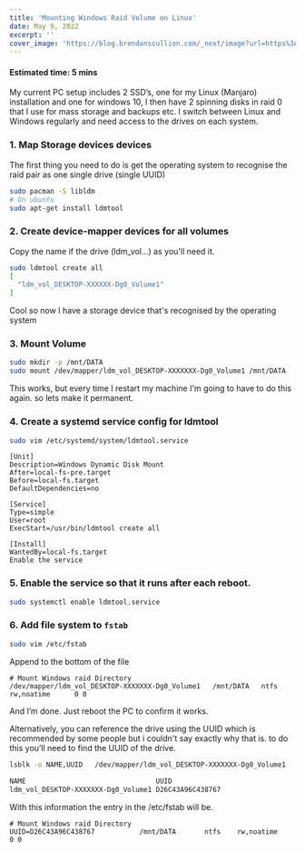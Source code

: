 ```yaml
---
title: 'Mounting Windows Raid Volume on Linux'
date: May 9, 2022
excerpt: ''
cover_image: 'https://blog.brendanscullion.com/_next/image?url=https%3A%2F%2Fcdn.hashnode.com%2Fres%2Fhashnode%2Fimage%2Funsplash%2FGNyjCePVRs8%2Fupload%2Fv1652106549467%2FmESFQUaRV.jpeg%3Fw%3D1600%26h%3D840%26fit%3Dcrop%26crop%3Dentropy%26auto%3Dcompress%2Cformat%26format%3Dwebp&w=1920&q=75'
---
```

#### Estimated time: 5 mins

My current PC setup includes 2 SSD’s, one for my Linux (Manjaro) installation and one for windows 10, I then have 2 spinning disks in raid 0 that I use for mass storage and backups etc. I switch between Linux and Windows regularly and need access to the drives on each system. 

### 1. Map Storage devices devices
The first thing you need to do is get the operating system to recognise the raid pair as one single drive (single UUID)
```bash
sudo pacman -S libldm
# On ubuntu
sudo apt-get install ldmtool
```
### 2. Create device-mapper devices for all volumes
Copy the name if the drive (ldm_vol...) as you'll need it. 
```bash
sudo ldmtool create all
[
  "ldm_vol_DESKTOP-XXXXXX-Dg0_Volume1"
]
```
Cool so now I have a storage device that's recognised by the operating system

### 3. Mount Volume
```bash
sudo mkdir -p /mnt/DATA
sudo mount /dev/mapper/ldm_vol_DESKTOP-XXXXXXX-Dg0_Volume1 /mnt/DATA 
```
This works, but every time I restart my machine I'm going to have to do this again. so lets make it permanent. 

### 4. Create a systemd service config for ldmtool
```bash
sudo vim /etc/systemd/system/ldmtool.service 
```
```
[Unit]
Description=Windows Dynamic Disk Mount
After=local-fs-pre.target
Before=local-fs.target
DefaultDependencies=no

[Service]
Type=simple
User=root
ExecStart=/usr/bin/ldmtool create all

[Install]
WantedBy=local-fs.target
Enable the service
```
### 5. Enable the service so that it runs after each reboot. 
```sh
sudo systemctl enable ldmtool.service
```
### 6. Add file system to `fstab`
```bash
sudo vim /etc/fstab
```
Append to the bottom of the file
```
# Mount Windows raid Directory
/dev/mapper/ldm_vol_DESKTOP-XXXXXXX-Dg0_Volume1   /mnt/DATA   ntfs  rw,noatime      0 0
```
And I’m done. Just reboot the PC to confirm it works.

Alternatively, you can reference the drive using the UUID which is recommended by some people but i couldn't say exactly why that is. to do this you’ll need to find the UUID of the drive.
```bash
lsblk -o NAME,UUID   /dev/mapper/ldm_vol_DESKTOP-XXXXXXX-Dg0_Volume1
                                                                                                                             
NAME                                UUID
ldm_vol_DESKTOP-XXXXXXX-Dg0_Volume1 D26C43A96C438767
```
With this information the entry in the /etc/fstab will be.
```
# Mount Windows raid Directory
UUID=D26C43A96C438767           /mnt/DATA       ntfs    rw,noatime      0 0
```